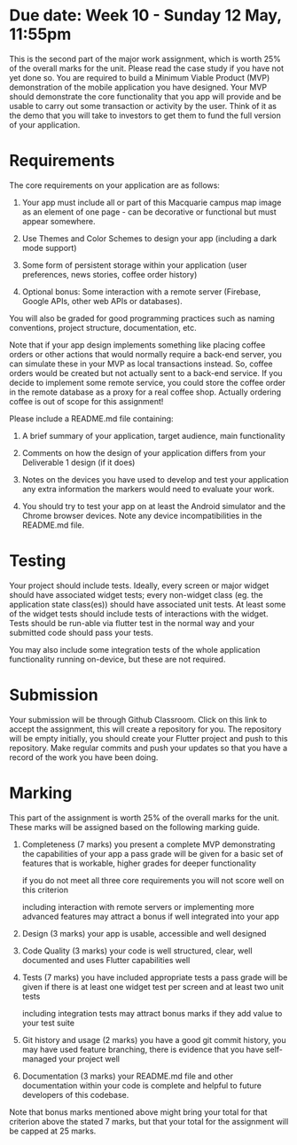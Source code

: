 # Due date: Week 10 - Sunday 12 May, 11:55pm

This is the second part of the major work assignment, which is worth 25% of the overall marks for the unit. Please read the case study if you have not yet done so. You are required to build a Minimum Viable Product (MVP) demonstration of the mobile application you have designed. Your MVP should demonstrate the core functionality that you app will provide and be usable to carry out some transaction or activity by the user. Think of it as the demo that you will take to investors to get them to fund the full version of your application.

# Requirements

The core requirements on your application are as follows:

1. Your app must include all or part of this Macquarie campus map image as an element of one page - can be decorative or functional but must appear somewhere.

2. Use Themes and Color Schemes to design your app (including a dark mode support)

3. Some form of persistent storage within your application (user preferences, news stories, coffee order history)

4. Optional bonus: Some interaction with a remote server (Firebase, Google APIs, other web APIs or databases).

You will also be graded for good programming practices such as naming conventions, project structure, documentation, etc.

Note that if your app design implements something like placing coffee orders or other actions that would normally require a back-end server, you can simulate these in your MVP as local transactions instead. So, coffee orders would be created but not actually sent to a back-end service. If you decide to implement some remote service, you could store the coffee order in the remote database as a proxy for a real coffee shop. Actually ordering coffee is out of scope for this assignment!

Please include a README.md file containing:

1. A brief summary of your application, target audience, main functionality

2. Comments on how the design of your application differs from your Deliverable 1 design (if it does)

3. Notes on the devices you have used to develop and test your application
   any extra information the markers would need to evaluate your work.

4. You should try to test your app on at least the Android simulator and the Chrome browser devices. Note any device incompatibilities in the README.md file.

# Testing

Your project should include tests. Ideally, every screen or major widget should have associated widget tests; every non-widget class (eg. the application state class(es)) should have associated unit tests. At least some of the widget tests should include tests of interactions with the widget. Tests should be run-able via flutter test in the normal way and your submitted code should pass your tests.

You may also include some integration tests of the whole application functionality running on-device, but these are not required.

# Submission

Your submission will be through Github Classroom. Click on this link to accept the assignment, this will create a repository for you. The repository will be empty initially, you should create your Flutter project and push to this repository. Make regular commits and push your updates so that you have a record of the work you have been doing.

# Marking

This part of the assignment is worth 25% of the overall marks for the unit. These marks will be assigned based on the following marking guide.

1. Completeness (7 marks) you present a complete MVP demonstrating the capabilities of your app
   a pass grade will be given for a basic set of features that is workable, higher grades for deeper functionality

   if you do not meet all three core requirements you will not score well on this criterion

   including interaction with remote servers or implementing more advanced features may attract a bonus if well integrated into your app

2. Design (3 marks) your app is usable, accessible and well designed

3. Code Quality (3 marks) your code is well structured, clear, well documented and uses Flutter capabilities well

4. Tests (7 marks) you have included appropriate tests
   a pass grade will be given if there is at least one widget test per screen and at least two unit tests

   including integration tests may attract bonus marks if they add value to your test suite

5. Git history and usage (2 marks) you have a good git commit history, you may have used feature branching, there is evidence that you have self-managed your project well

6. Documentation (3 marks) your README.md file and other documentation within your code is complete and helpful to future developers of this codebase.

Note that bonus marks mentioned above might bring your total for that criterion above the stated 7 marks, but that your total for the assignment will be capped at 25 marks.
